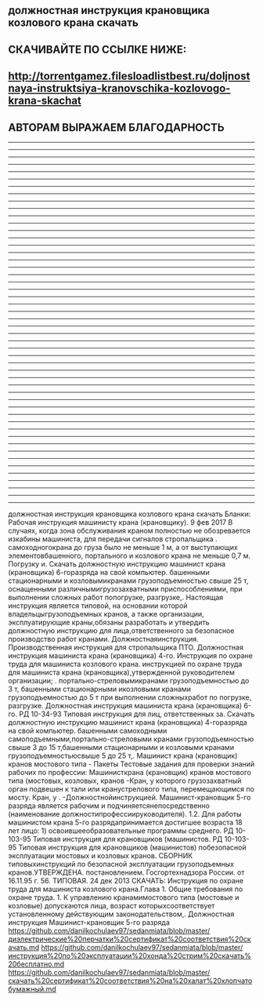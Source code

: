 должностная инструкция крановщика козлового крана скачать
--------------------------------------------------
СКАЧИВАЙТЕ ПО ССЫЛКЕ НИЖЕ:
--------------------------------------------------
http://torrentgamez.filesloadlistbest.ru/doljnostnaya-instruktsiya-kranovschika-kozlovogo-krana-skachat
--------------------------------------------------
АВТОРАМ ВЫРАЖАЕМ БЛАГОДАРНОСТЬ
--------------------------------------------------
--------------------------------------------------
--------------------------------------------------
--------------------------------------------------
--------------------------------------------------
--------------------------------------------------
--------------------------------------------------
--------------------------------------------------
--------------------------------------------------
--------------------------------------------------
--------------------------------------------------
--------------------------------------------------
--------------------------------------------------
--------------------------------------------------
--------------------------------------------------
--------------------------------------------------
--------------------------------------------------
--------------------------------------------------
--------------------------------------------------
--------------------------------------------------
--------------------------------------------------
--------------------------------------------------
--------------------------------------------------
--------------------------------------------------
--------------------------------------------------
--------------------------------------------------
--------------------------------------------------
--------------------------------------------------
--------------------------------------------------
--------------------------------------------------
--------------------------------------------------
--------------------------------------------------
--------------------------------------------------
--------------------------------------------------
--------------------------------------------------
--------------------------------------------------
--------------------------------------------------
--------------------------------------------------
--------------------------------------------------
--------------------------------------------------
--------------------------------------------------
--------------------------------------------------
--------------------------------------------------
--------------------------------------------------
--------------------------------------------------
--------------------------------------------------
--------------------------------------------------
--------------------------------------------------
--------------------------------------------------
--------------------------------------------------
--------------------------------------------------
должностная инструкция крановщика козлового крана скачать Бланки: Рабочая инструкция машинисту крана (крановщику). 9 фев 2017  В случаях, когда зона обслуживания краном полностью не обозревается изкабины машиниста, для передачи сигналов стропальщика . самоходногокрана до груза было не меньше 1 м, а от выступающих элементовбашенного, портального и козлового крана  не меньше 0,7 м. Погрузку и. Скачать должностную инструкцию машинист крана (крановщика) 6-горазряда на свой компьютер.  башенными стационарными и козловымикранами грузоподъемностью свыше 25 т, оснащенными различнымигрузозахватными приспособлениями, при выполнении сложных работ попогрузке, разгрузке,. Настоящая инструкция является типовой, на основании которой владельцыгрузоподъемных кранов, а также организации, эксплуатирующие краны,обязаны разработать и утвердить должностную инструкцию для лица,ответственного за безопасное производство работ кранами. Должностнаяинструкция. Производственная инструкция для стропальщика  ПТО. Должностная инструкция машиниста крана (крановщика) 4-го. Инструкция по охране труда для машиниста козлового крана. инструкцией по охране труда для машиниста крана (крановщика),утвержденной руководителем организации; . портально-стреловымикранами грузоподъемностью до 3 т, башенными стационарными икозловыми кранами грузоподъемностью до 5 т при выполнении сложныхработ по погрузке, разгрузке. Должностная инструкция машиниста крана (крановщика) 6-го. РД 10-34-93 Типовая инструкция для лиц, ответственных за. Скачать должностную инструкцию машинист крана (крановщика) 4-горазряда на свой компьютер.  башенными самоходными самоподъемными,портально-стреловыми кранами грузоподъемностью свыше 3 до 15 т,башенными стационарными и козловыми кранами грузоподъемностьюсвыше 5 до 25 т,. Машинист крана (крановщик) кранов мостового типа - Пакеты
Тестовые задания для проверки знаний рабочих по профессии: Машинисткрана (крановщик) кранов мостового типа (мостовых, козловых, кранов  -Кран, у которого грузозахватный орган подвешен к тали или кранустрелового типа, перемещающимся по мосту. Кран, у . -Должностнойинструкцией. Машинист-крановщик 5-го разряда является рабочим и подчиняетсянепосредственно  (наименование должностипрофессиируководителя). 1.2. Для работы машинистом крана 5-го разрядапринимается достигшее возраста 18 лет лицо: 1) освоившееобразовательные программы среднего. РД 10-103-95 Типовая инструкция для крановщиков (машинистов. РД 10-103-95 Типовая инструкция для крановщиков (машинистов) побезопасной эксплуатации мостовых и козловых кранов. СБОРНИК типовыхинструкций по безопасной эксплуатации грузоподъемных кранов.УТВЕРЖДЕНА. постановлением. Госгортехнадзора России. от 16.11.95 г. 56. ТИПОВАЯ. 24 дек 2013  СКАЧАТЬ: Инструкция по охране труда для машиниста козлового крана.Глава 1. Общие требования по охране труда. 1. К управлению кранамимостового типа (мостовые и козловые) допускаются лица, возраст которыхсоответствует установленному действующим законодательством,. Должностная инструкция Машинист-крановщик 5-го разряда
https://github.com/danilkochulaev97/sedanmiata/blob/master/диэлектрические%20перчатки%20сертификат%20соответствия%20скачать.md
https://github.com/danilkochulaev97/sedanmiata/blob/master/инструкция%20по%20эксплуатации%20хонда%20стрим%20скачать%20бесплатно.md
https://github.com/danilkochulaev97/sedanmiata/blob/master/скачать%20сертификат%20соответствия%20на%20халат%20хлопчатобумажный.md